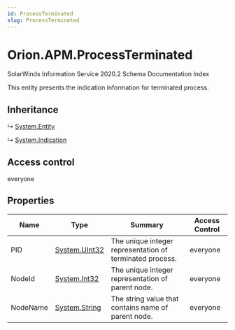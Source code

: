 ```yaml
---
id: ProcessTerminated
slug: ProcessTerminated
---
```


# Orion.APM.ProcessTerminated

SolarWinds Information Service 2020.2 Schema Documentation Index

This entity presents the indication information for terminated process.

## Inheritance

↳ [System.Entity](./../System/Entity)

↳ [System.Indication](./../System/Indication)

## Access control

everyone

## Properties

| Name | Type | Summary | Access Control |
| ------ | ------ | ------ | ------ |
| PID | [System.UInt32](https://docs.microsoft.com/en-us/dotnet/api/system.uint32) | The unique integer representation of terminated process. | everyone |
| NodeId | [System.Int32](https://docs.microsoft.com/en-us/dotnet/api/system.int32) | The unique integer representation of parent node. | everyone |
| NodeName | [System.String](https://docs.microsoft.com/en-us/dotnet/api/system.string) | The string value that contains name of parent node. | everyone |

